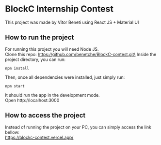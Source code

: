 # BlockC Internship Contest

This project was made by Vítor Beneti using React JS + Material UI

## How to run the project

For running this project you will need Node JS.\
Clone this repo: https://github.com/benetche/BlockC-contest.git\
Inside the project directory, you can run:

```
npm install
```

Then, once all dependencies were installed, just simply run:

```
npm start
```

It should run the app in the development mode.\
Open http://localhost:3000

## How to access the project

Instead of running the project on your PC, you can simply access the link bellow:\
https://blockc-contest.vercel.app/
